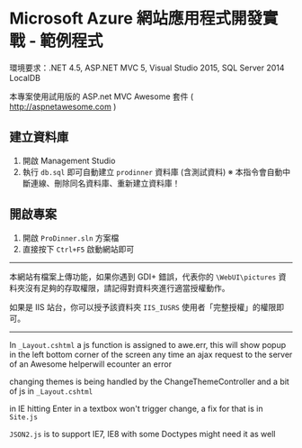 Microsoft Azure 網站應用程式開發實戰 - 範例程式
=======

環境要求：.NET 4.5, ASP.NET MVC 5, Visual Studio 2015, SQL Server 2014 LocalDB

本專案使用試用版的 ASP.net MVC Awesome 套件 ( http://aspnetawesome.com )


建立資料庫
---------

1. 開啟 Management Studio 
2. 執行 `db.sql` 即可自動建立 `prodinner` 資料庫 (含測試資料)
   ※ 本指令會自動中斷連線、刪除同名資料庫、重新建立資料庫！


開啟專案
--------

1. 開啟 `ProDinner.sln` 方案檔
2. 直接按下 `Ctrl+F5` 啟動網站即可


****************

本網站有檔案上傳功能，如果你遇到 GDI+ 錯誤，代表你的 `\WebUI\pictures` 資料夾沒有足夠的存取權限，請記得對資料夾進行適當授權動作。

如果是 IIS 站台，你可以授予該資料夾 `IIS_IUSRS` 使用者「完整授權」的權限即可。

****************

In `_Layout.cshtml` a js function is assigned to awe.err, this will show popup in the left bottom corner of the screen any time an ajax request to the server of an Awesome helperwill ecounter an error

changing themes is being handled by the ChangeThemeController and a bit of js in `_Layout.cshtml`

in IE hitting Enter in a textbox won't trigger change, a fix for that is in `Site.js`

`JSON2.js` is to support IE7, IE8 with some Doctypes might need it as well
